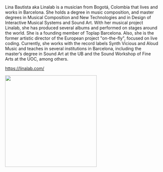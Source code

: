 Lina Bautista aka Linalab is a musician from Bogotá, Colombia that lives and works in Barcelona. She holds a degree in music composition, and master degrees in Musical Composition and New Technologies and in Design of Interactive Musical Systems and Sound Art. With her musical project Linalab, she has produced several albums and performed on stages around the world. She is a founding member of Toplap Barcelona. Also, she is the former artistic director of the European project "on-the-fly", focused on live coding. Currently, she works with the record labels Synth Vicious and Aloud Music and teaches in several institutions in Barcelona, including the master’s degree in Sound Art at the UB and the Sound Workshop of Fine Arts at the UOC, among others.

https://linalab.com/ 

<img src="https://upload.wikimedia.org/wikipedia/commons/f/f1/BrowserPreview_tmp2%281%29_-_Linalab.gif" width="300">
